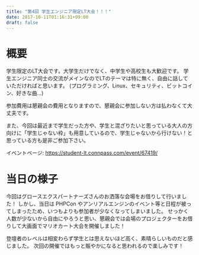 ```yaml
---
title: "第4回 学生エンジニア限定LT大会！！！"
date: 2017-10-11T01:16:31+09:00
draft: false
---
```


# 概要

学生限定のLT大会です。大学生だけでなく、中学生や高校生も大歓迎です。
学生エンジニア同士の交流がメインなのでLTのテーマは特に無く、自由に話していただければと思います。
(プログラミング、Linux、セキュリティ、ビットコイン、好きな曲...)

参加費用は懇親会の費用となりますので、懇親会に参加しない方は払わなくて大丈夫です。

また、今回は最近まで学生だった方や、学生と混ざりたいと思っている大人の方向けに「学生じゃない枠」も用意しているので、学生じゃないから行けない！と思っている方も是非ご参加下さい。

イベントページ: https://student-lt.connpass.com/event/67419/


# 当日の様子

今回はグロースエクスパートナーズさんのお洒落な会場をお借りして行いました！
しかし、当日は PHPCon やアンリアルエンジンのイベント等と日程が被ってしまったため、いつもよりも参加者が少なくなってしまいました。
せっかく人数が少ないから自由にやろうと思い、懇親会では会場のプロジェクターをお借りして大画面でマリオカート大会を開催しました！

登壇者のレベルは相変わらず学生とは思えないほど高く、素晴らしいものだと感じました。
次回の開催ではもっと賑やかになると思われるので楽しみです！

